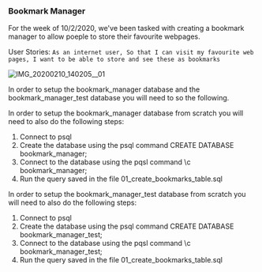 ### Bookmark Manager ###

For the week of 10/2/2020, we've been tasked with creating a bookmark manager to allow poeple to store their favourite webpages. 

User Stories:
` As an internet user,
So that I can visit my favourite web pages,
I want to be able to store and see these as bookmarks
`

![IMG_20200210_140205__01](https://user-images.githubusercontent.com/41115973/74157283-ecd7af80-4c0f-11ea-8956-6c5f573b6156.jpg)

In order to setup the bookmark_manager database and the bookmark_manager_test database you will need to so the following.

In order to setup the bookmark_manager database from scratch you will need to also do the following steps:
  1. Connect to psql
  2. Create the database using the psql command CREATE DATABASE bookmark_manager;
  3. Connect to the database using the pqsl command \c bookmark_manager;
  4. Run the query saved in the file 01_create_bookmarks_table.sql
  
In order to setup the bookmark_manager_test database from scratch you will need to also do the following steps:
  1. Connect to psql
  2. Create the database using the psql command CREATE DATABASE bookmark_manager_test;
  3. Connect to the database using the pqsl command \c bookmark_manager_test;
  4. Run the query saved in the file 01_create_bookmarks_table.sql
